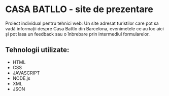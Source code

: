 # CASA BATLLO - site de prezentare
Proiect individual pentru tehnici web: Un site adresat turistilor care pot sa vadă informații despre Casa Battlo din Barcelona, evenimetele ce au loc aici și pot lasa un feedback sau o înbrebare prin intermediul formularelor.


## Tehnologii utilizate:
* HTML
* CSS
* JAVASCRIPT
* NODE.js
* XML
* JSON


